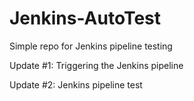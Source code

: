 # Jenkins-AutoTest
 Simple repo for Jenkins pipeline testing


Update #1: Triggering the Jenkins pipeline 

Update #2: Jenkins pipeline test 
